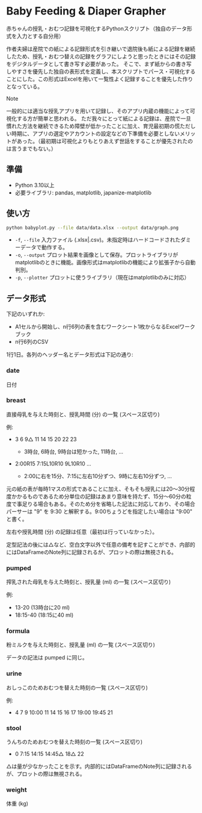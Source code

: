 # Baby Feeding & Diaper Grapher

赤ちゃんの授乳・おむつ記録を可視化するPythonスクリプト（独自のデータ形式を入力とする自分用）

作者夫婦は産院での紙による記録形式を引き継いで退院後も紙による記録を継続したため、授乳・おむつ替えの記録をグラフにしようと思ったときにはその記録をデジタルデータとして書き写す必要があった。
そこで、まず紙からの書き写しやすさを優先した独自の表形式を定義し、本スクリプトでパース・可視化することにした。この形式はExcelを用いて一覧性よく記録することを優先した作りとなっている。

> [!NOTE]
> 一般的には適当な授乳アプリを用いて記録し、そのアプリ内蔵の機能によって可視化する方が簡単と思われる。
> ただ我々にとって紙による記録は、産院で一旦慣れた方法を継続できるため障壁が低かったことに加え、育児最初期の慌ただしい時期に、アプリの選定やアカウントの設定などの下準備を必要としないメリットがあった。（最初期は可視化よりもとりあえず世話をすることが優先されたのは言うまでもない。）

## 準備

- Python 3.10以上
- 必要ライブラリ: pandas, matplotlib, japanize-matplotlib

## 使い方

```bash
python babyplot.py --file data/data.xlsx --output data/graph.png
```

- `-f`, `--file` 入力ファイル (.xlsx|.csv)。未指定時はハードコードされたダミーデータで動作する。
- `-o`, `--output` プロット結果を画像として保存。プロットライブラリがmatplotlibのときに機能。画像形式はmatplotlibの機能により拡張子から自動判別。
- `-p`, `--plotter` プロットに使うライブラリ（現在はmatplotlibのみに対応）

## データ形式

下記のいずれか:

- A1セルから開始し、n行6列の表を含むワークシート1枚からなるExcelワークブック
- n行6列のCSV

1行1日。各列のヘッダー名とデータ形式は下記の通り: 

### date

日付

### breast

直接母乳を与えた時刻と、授乳時間 (分) の一覧 (スペース区切り)

例: 
- 3 6 9△ 11 14 15 20 22 23
  - 3時台, 6時台, 9時台は短かった, 11時台, ...

- 2:00R15 7:15L10R10 9L10R10 ... 
  - 2:00に右を15分、7:15に左右10分ずつ、9時に左右10分ずつ, ...

元の紙の表が毎時1マスの形式であることに加え、そもそも授乳には20〜30分程度かかるものであるため分単位の記録はあまり意味を持たず、15分〜60分の粒度で事足りる場合もある。そのため分を省略した記法に対応しており、その場合パーサーは "9" を 9:30 と解釈する。9:00ちょうどを指定したい場合は "9:00" と書く。

左右や授乳時間 (分) の記録は任意（最初は行っていなかった）。

定型記法の後には△など、空白文字以外で任意の備考を記すことができ、内部的にはDataFrameのNote列に記録されるが、プロットの際は無視される。

### pumped

搾乳された母乳を与えた時刻と、授乳量 (ml) の一覧 (スペース区切り)

例:

- 13-20 (13時台に20 ml)
- 18:15-40 (18:15に40 ml)

### formula

粉ミルクを与えた時刻と、授乳量 (ml) の一覧 (スペース区切り)

データの記法は pumped に同じ。

### urine

おしっこのためおむつを替えた時刻の一覧 (スペース区切り)

例: 

- 4 7 9 10:00 11 14 15 16 17 19:00 19:45 21

### stool

うんちのためおむつを替えた時刻の一覧 (スペース区切り)

- 0 7:15 14:15 14:45△ 18△ 22

△は量が少なかったことを示す。内部的にはDataFrameのNote列に記録されるが、プロットの際は無視される。

### weight

体重 (kg)